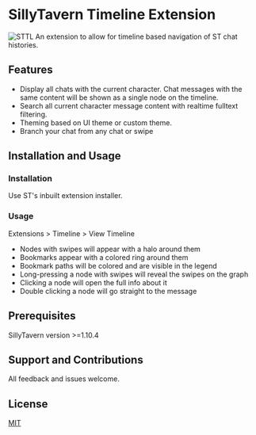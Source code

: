 # SillyTavern Timeline Extension
![STTL](https://github.com/city-unit/SillyTavern-Timelines/assets/140349364/7ef54816-b156-4002-af46-236635b6f0d6)
An extension to allow for timeline based navigation of ST chat histories.


## Features

- Display all chats with the current character. Chat messages with the same content will be shown as a single node on the timeline.
- Search all current character message content with realtime fulltext filtering. 
- Theming based on UI theme or custom theme.
- Branch your chat from any chat or swipe

## Installation and Usage

### Installation

Use ST's inbuilt extension installer.

### Usage

Extensions > Timeline > View Timeline

- Nodes with swipes will appear with a halo around them
- Bookmarks appear with a colored ring around them
- Bookmark paths will be colored and are visible in the legend
- Long-pressing a node with swipes will reveal the swipes on the graph
- Clicking a node will open the full info about it 
- Double clicking a node will go straight to the message

## Prerequisites

SillyTavern version  >=1.10.4

## Support and Contributions

All feedback and issues welcome.

## License

[MIT](https://github.com/city-unit/SillyTavern-Timelines/blob/master/LICENSE)
